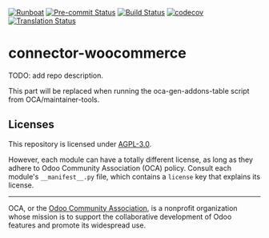 
[![Runboat](https://img.shields.io/badge/runboat-Try%20me-875A7B.png)](https://runboat.odoo-community.org/builds?repo=OCA/connector-woocommerce&target_branch=16.0)
[![Pre-commit Status](https://github.com/OCA/connector-woocommerce/actions/workflows/pre-commit.yml/badge.svg?branch=16.0)](https://github.com/OCA/connector-woocommerce/actions/workflows/pre-commit.yml?query=branch%3A16.0)
[![Build Status](https://github.com/OCA/connector-woocommerce/actions/workflows/test.yml/badge.svg?branch=16.0)](https://github.com/OCA/connector-woocommerce/actions/workflows/test.yml?query=branch%3A16.0)
[![codecov](https://codecov.io/gh/OCA/connector-woocommerce/branch/16.0/graph/badge.svg)](https://codecov.io/gh/OCA/connector-woocommerce)
[![Translation Status](https://translation.odoo-community.org/widgets/connector-woocommerce-16-0/-/svg-badge.svg)](https://translation.odoo-community.org/engage/connector-woocommerce-16-0/?utm_source=widget)

<!-- /!\ do not modify above this line -->

# connector-woocommerce

TODO: add repo description.

<!-- /!\ do not modify below this line -->

<!-- prettier-ignore-start -->

[//]: # (addons)

This part will be replaced when running the oca-gen-addons-table script from OCA/maintainer-tools.

[//]: # (end addons)

<!-- prettier-ignore-end -->

## Licenses

This repository is licensed under [AGPL-3.0](LICENSE).

However, each module can have a totally different license, as long as they adhere to Odoo Community Association (OCA)
policy. Consult each module's `__manifest__.py` file, which contains a `license` key
that explains its license.

----
OCA, or the [Odoo Community Association](http://odoo-community.org/), is a nonprofit
organization whose mission is to support the collaborative development of Odoo features
and promote its widespread use.
